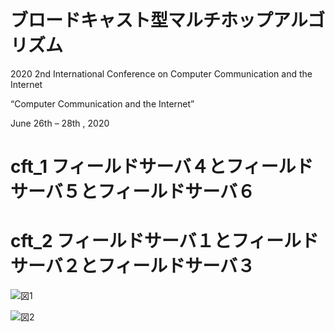 # ブロードキャスト型マルチホップアルゴリズム
2020 2nd International Conference on Computer Communication and the Internet

“Computer Communication and the Internet”

June 26th – 28th , 2020


# cft_1     フィールドサーバ４とフィールドサーバ５とフィールドサーバ６
# cft_2     フィールドサーバ１とフィールドサーバ２とフィールドサーバ３


![図1](https://user-images.githubusercontent.com/34154851/106847581-8a19d680-66f2-11eb-8cf6-f3240735286d.png)


![図2](https://user-images.githubusercontent.com/34154851/106847595-8ede8a80-66f2-11eb-9218-0098058e76c5.png)
